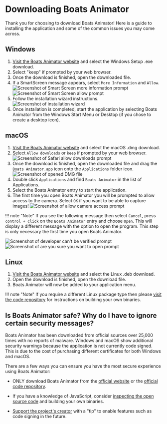 # Downloading Boats Animator

Thank you for choosing to download Boats Animator! Here is a guide to installing the application and some of the common issues you may come across.

## Windows

1. [Visit the Boats Animator website](https://www.charlielee.uk/boats-animator/#downloads) and select the Windows Setup .exe download.
2. Select "keep" if prompted by your web browser.
3. Once the download is finished, open the downloaded file.
4. If a SmartScreen message appears, select `More Information` and `Allow`. ![Screenshot of Smart Screen more information prompt](../img/download-windows-1.png) ![Screenshot of Smart Screen allow prompt](../img/download-windows-2.png)
5. Follow the installation wizard instructions. ![Screenshot of installation wizard](../img/download-windows-3.png)
6. Once installation is completed, start the application by selecting Boats Animator from the Windows Start Menu or Desktop (if you chose to create a desktop icon).

## macOS

1. [Visit the Boats Animator website](https://www.charlielee.uk/boats-animator/#downloads) and select the macOS .dmg download.
2. Select `Allow downloads` or `keep` if prompted by your web browser. ![Screenshot of Safari allow downloads prompt](../img/download-mac-1.png)
3. Once the download is finished, open the downloaded file and drag the `Boats Animator.app` icon onto the `Applications` folder icon. ![Screenshot of opened DMG file](../img/download-mac-2.png)
4. Double click `Applications` and find `Boats Animator` in the list of Applications.
5. Select the Boats Animator entry to start the application.
6. The first time you open Boats Animator you will be prompted to allow access to the camera. Select `OK` if you want to be able to capture images! ![Screenshot of allow camera access prompt](../img/download-mac-3.png)

!!! note "Note"
    If you see the following message then select `Cancel`, press `control + click` on the `Boats Animator` entry and choose `Open`. This will display a different message with the option to open the program. This step is only necessary the first time you open Boats Animator.

![Screenshot of developer can't be verified prompt](../img/download-mac-4.png) ![Screenshot of are you sure you want to open prompt](../img/download-mac-5.png)

## Linux

1. [Visit the Boats Animator website](https://www.charlielee.uk/boats-animator/#downloads) and select the Linux .deb download.
2. Open the download is finished, open the download file.
3. Boats Animator will now be added to your application menu.

!!! note "Note"
    If you require a different Linux package type then please [visit the code repository](https://github.com/charlielee/boats-animator/) for instructions on building your own binaries.

## Is Boats Animator safe? Why do I have to ignore certain security messages?

Boats Animator has been downloaded from official sources over 25,000 times with no reports of malware. Windows and macOS show additional security warnings because the application is not currently code signed. This is due to the cost of purchasing different certificates for both Windows and macOS.

There are a few ways you can ensure you have the most secure experience using Boats Animator:

- ONLY download Boats Animator from the [official website](https://www.charlielee.uk/boats-animator/) or the [official code repository](https://github.com/charlielee/boats-animator/releases).

- If you have a knowledge of JavaScript, consider [inspecting the open source code](https://github.com/charlielee/boats-animator/) and building your own binaries.

- [Support the project's creator](https://ko-fi.com/charlielee) with a "tip" to enable features such as code signing in the future.
